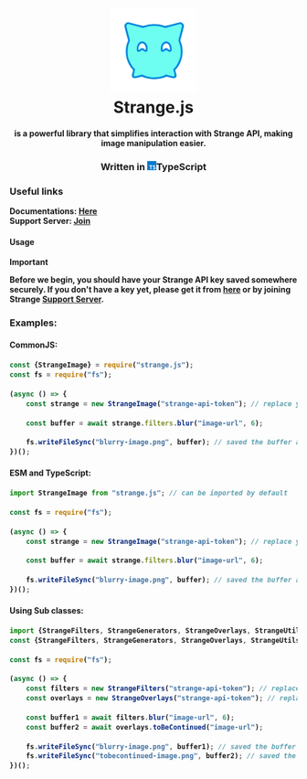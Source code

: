 <h1 align="center">
<img src="./assets/strange.png" width=150 ></img>
<br>
<b> Strange.js<b>
</h1>
<h4 align="center">is a powerful library that simplifies interaction with Strange API, making image manipulation easier.</h4>
<h3 align="center">Written in <img width=16 src="./assets/typescript-icon.svg"></img>TypeScript</h3>


### Useful links
**Documentations**: [Here](https://strangejs-docs.rhaym-tech.me/classes/strangeimage)<br>
**Support Server**: [Join](https://discord.gg/Cv3FbdXCtY)

#### Usage
> [!IMPORTANT]  
> Before we begin, you should have your Strange API key saved somewhere securely. If you don't have a key yet, please get it from [here](https://strangeapi.hostz.me/dashboard) or by joining Strange [Support Server](https://discord.gg/Cv3FbdXCtY).


### Examples:

#### CommonJS:
```js
const {StrangeImage} = require("strange.js");
const fs = require("fs");

(async () => {
    const strange = new StrangeImage("strange-api-token"); // replace your token here

    const buffer = await strange.filters.blur("image-url", 6);

    fs.writeFileSync("blurry-image.png", buffer); // saved the buffer as a png file to disk
})();
```

#### ESM and TypeScript:
```js
import StrangeImage from "strange.js"; // can be imported by default

const fs = require("fs");

(async () => {
    const strange = new StrangeImage("strange-api-token"); // replace your token here

    const buffer = await strange.filters.blur("image-url", 6);

    fs.writeFileSync("blurry-image.png", buffer); // saved the buffer as a png file to disk
})();
```

#### Using Sub classes:
```js
import {StrangeFilters, StrangeGenerators, StrangeOverlays, StrangeUtils} from "strange.js"; // for EJS and TS users
const {StrangeFilters, StrangeGenerators, StrangeOverlays, StrangeUtils} = require("strange-js"); // for Common.js users

const fs = require("fs");

(async () => {
    const filters = new StrangeFilters("strange-api-token"); // replace your token here
    const overlays = new StrangeOverlays("strange-api-token"); // replace your token here

    const buffer1 = await filters.blur("image-url", 6);
    const buffer2 = await overlays.toBeContinued("image-url");

    fs.writeFileSync("blurry-image.png", buffer1); // saved the buffer as a png file to disk
    fs.writeFileSync("tobecontinued-image.png", buffer2); // saved the buffer as a png file to disk
})();
```
